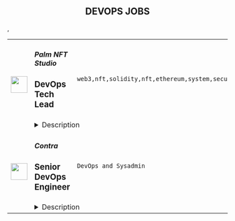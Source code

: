 <div align="center"><h2>DEVOPS JOBS</h2></div><table><tr>
                <td width="100" height="100" rowspan="2">
                    <img src="https://remoteok.com/assets/img/jobs/ff042493662371d082db27bfff59feac1677223010.peg" width="38px" height="auto">
                </td>
                <td width="300">
                    <h5>Palm NFT Studio</h5>
                    <h3>DevOps Tech Lead</h3>
                </td>
                <td width="300">
                    <code>web3,nft,solidity,nft,ethereum,system,security,music,gaming,founder,cto,ceo,technical,support,software,testing,code,manager,devops,cloud,strategy,lead,senior,operational,reliability,engineer,engineering</code>
                </td>
                <td width="200">
                <text>3 days ago</text>
                </td>
                <td width="100" rowspan="2">
                <a href="https://remoteOK.com/remote-jobs/remote-devops-tech-lead-palm-nft-studio-199368" align="right" target="_blank">Apply</a>
                </td>
            </tr>
            <tr>
                <td colspan="3">
                <details><summary>Description</summary>
                <p>Full-Time, Remote, Time Zones Preferred EST</p>
<h1><span style="font-weight:400;">Mission</span></h1>
<p><span style="font-weight:400;">In partnership with major IP rights holders, brands, and artists, our goal is to build a more open, inclusive, creative, and sustainable economy in web3.</span></p>
<h1><span style="font-weight:400;">Benefits </span></h1>
<p><strong>Remote First: </strong><span style="font-weight:400;">Youâll be part of a globally distributed team!</span></p>
<p><strong>Equity:  </strong><span style="font-weight:400;">We want everyone to have an equity stake in the success of Palm NFT Studio.</span></p>
<p><strong>Flexible work schedule: </strong><span style="font-weight:400;">Working remotely with a globally distributed team allows you to work asynchronously and create a flexible work schedule.</span></p>
<p><strong>Competitive Benefits: </strong><span style="font-weight:400;">We offer a</span><span style="font-weight:400;"> competitive benefits package that includes Health, Dental, Vision, Life Insurance, and EAP; as well as a 401k retirement program for US employees.</span></p>
<p><strong>Unlimited vacation/holidays: </strong><span style="font-weight:400;">We value work life balance and encourage employees to take time to reset and recharge. We also encourage you to have no meetings on Fridays to make time for deep work.</span></p>
<h1><span style="font-weight:400;">About Palm NFT Studio</span></h1>
<p><span style="font-weight:400;">Palm NFT Studio empowers artists, brands, and fans to build deep vertical communities on-chain: redefining digital experiences through NFTs. To date, Palm NFT Studio has built "The Currency" with Damien Hirst and HENI and delivered innovative NFT experiences for Universal Music Group, Warner Bros., and DC, including the brandâs primary and secondary marketplace. </span></p>
<p><span style="font-weight:400;">Palm NFT Studio is led by co-founder and CEO Dan Heyman, former General Manager of protocols at ConsenSys. Investors include Microsoftâs venture fund M12,Griffin Gaming Partners, RRE, Third Kind Venture Capital, Sfermion, the LAO, Warner Bros., and SK Inc., among others. The founding team includes ConsenSys founder and Ethereum co-founder Joseph Lubin; film producer and owner of Heyday Films, David Heyman; and founder of the world-class art house HENI Group, Joe Hage. </span></p>
<p><span style="font-weight:400;">Learn more: </span><a href="http://palmnftstudio.com" rel="noopener noreferrer nofollow"><span style="font-weight:400;">palmnftstudio.com</span></a><span style="font-weight:400;">; Discord: </span><a href="https://discord.com/invite/3Jn7vSHXbZ" rel="noopener noreferrer nofollow"><span style="font-weight:400;">Palm NFT Community</span></a><span style="font-weight:400;">; Twitter: </span><a href="https://twitter.com/PalmNft" rel="noopener noreferrer nofollow"><span style="font-weight:400;">@PalmNft</span></a></p>
<h1><span style="font-weight:400;">About the Palm Network</span></h1>
<p><span style="font-weight:400;">Palm NFT Studio is one of the contributors to the Palm network. The Palm network is an Ethereum-compatible sidechain, built to serve as the foundation of a new scalable and sustainable ecosystem for NFTs. It is designed by, and for, Ethereum developers and features low gas costs and fast transaction finality. The Palm network uses the IBFT-2 consensus mechanism, a rotating Proof of Authority consensus method, in lieu of Proof of Work. This substantially reduces the computing power required and allows the Palm network to be 99% more energy-efficient than Proof of Work systems. To date, more than </span><span style="font-weight:400;">3.5</span><span style="font-weight:400;"> million NFTs have been minted on the Palm network. There are currently 1.1 million wallet addresses, over 4 million NFTs, and more than 5 million transactions.</span></p>
<h1><span style="font-weight:400;">About the role</span></h1>
<p><span style="font-weight:400;">As our DevOps Tech Lead you will be leading the DevOps team, which maintains our platform that runs all of our services. Your job will be to ensure it's secure, scalable, maintainable, well documented and cost-efficient. Alongside this core responsibility, the DevOps team also partners closely with our tech and product teams. This means providing support with pipelines, infrastructure as code, performance troubleshooting, and defining best practices.</span></p>
<p><span style="font-weight:400;">You will work closely with our tech teams and CTO to help meet the day to day business needs at Palm NFT Studios, primarily by delivering development, security and cost improvements through the intelligent application of DevOps principles.</span></p>
<h1><span style="font-weight:400;">Responsibilities</span></h1>
<ul>
<li style="font-weight:400;"><span style="font-weight:400;">Improvement, maintenance and quality of infrastructure and development pipelines.</span></li>
<li style="font-weight:400;"><span style="font-weight:400;">Contribute significantly in the transition towards increasingly microservice based architecture.</span></li>
<li style="font-weight:400;"><span style="font-weight:400;">Coach others in solid DevOps principles.</span></li>
<li style="font-weight:400;"><span style="font-weight:400;">Maintain a working knowledge of the product codebase and contribute changes where required.</span></li>
<li style="font-weight:400;"><span style="font-weight:400;">Understand the platform technical and business roadmap and ensure that all initiatives are aligned with the roadmap</span></li>
<li style="font-weight:400;"><span style="font-weight:400;">Design and develop technical solutions of new software development and enhancement efforts.</span></li>
<li style="font-weight:400;"><span style="font-weight:400;">Coordinate coding and unit testing phases of system development and facilitate Code Reviews</span></li>
<li style="font-weight:400;"><span style="font-weight:400;">Approves domain solutions and executes changes in line with the implementation plan.</span></li>
<li style="font-weight:400;"><span style="font-weight:400;">Liaises with Senior Leadership on project, operational, and strategy risks and opportunities, along with corrective action plans when required.</span></li>
<li style="font-weight:400;"><span style="font-weight:400;">Manages delivery on all project and operational commitments, including quality and timeliness metrics.</span></li>
<li style="font-weight:400;"><span style="font-weight:400;">Coaches, mentors and delegates work with lower level professionals.</span></li>
<li style="font-weight:400;"><span style="font-weight:400;">Administration of CI Tools (Gitlab, Jenkins, Artifactory, SonarQube)  </span></li>
<li style="font-weight:400;"><span style="font-weight:400;">Build/Enhance new capabilities and features to expand CI/CD tools offerings </span></li>
<li style="font-weight:400;"><span style="font-weight:400;">Ensure availability of the CI products </span></li>
<li style="font-weight:400;"><span style="font-weight:400;">Continuously monitor, maintain and optimize performance of CI Tools </span></li>
<li style="font-weight:400;"><span style="font-weight:400;">Work closely with vendors in addressing any major upgrades, plug-ins and critical tickets </span></li>
<li style="font-weight:400;"><span style="font-weight:400;">Work with global teams across the organization to troubleshoot critical CI tools related issues </span></li>
<li style="font-weight:400;"><span style="font-weight:400;">Stay current with relevant emerging technologies, assess application to DevSecOps Support challenges or opportunities determining business benefit and impact. </span></li>
</ul>
<h1><span style="font-weight:400;">Requirements</span></h1>
<ul>
<li style="font-weight:400;"><span style="font-weight:400;">5+ years of experience as a DevOps Engineer with a strong knowledge of CI/CD automation</span></li>
<li style="font-weight:400;"><span style="font-weight:400;">Good knowledge of Cloud based services with AWS and/or Azure - able to compare and make recommendations</span></li>
<li style="font-weight:400;"><span style="font-weight:400;">Previous experience leading a team</span></li>
<li style="font-weight:400;"><span style="font-weight:400;">Experience with infrastructure as code tools and Terraform knowledge</span></li>
<li style="font-weight:400;"><span style="font-weight:400;">Running production workloads on hosted Kubernetes clusters (e.g. EKS)</span></li>
<li style="font-weight:400;"><span style="font-weight:400;">Experience of CI/CD pipeline administration and best practices for deploying to production</span></li>
<li style="font-weight:400;"><span style="font-weight:400;">Understanding of reliability engineering for cloud based workloads - observability tooling and solid fundamentals with regards to systems performance and troubleshooting</span></li>
<li style="font-weight:400;"><span style="font-weight:400;">5 or more years of working experience with Industry standard DevSecOps CI/CD Tools including: source code repository management, CI pipeline configuration, and/or binary repository management. </span></li>
<li style="font-weight:400;"><span style="font-weight:400;">5 or more years of Development experience using either of the development platform (Java, Python, .NET, JS) </span></li>
<li style="font-weight:400;"><span style="font-weight:400;">2 or more years of container experience </span></li>
<li style="font-weight:400;">
<span style="font-weight:400;">Hands on knowledge on following tools. </span><span style="font-weight:400;"><br></span><span style="font-weight:400;">Groovy (must) </span><span style="font-weight:400;"><br></span><span style="font-weight:400;">Gitlab (must) </span><span style="font-weight:400;"><br></span><span style="font-weight:400;">Jenkins or equivalent CI Tool (must) </span><span style="font-weight:400;"><br></span><span style="font-weight:400;">Artifactory (must) </span><span style="font-weight:400;"><br></span><span style="font-weight:400;">Docker (must) </span>
</li>
</ul>
<h1><span style="font-weight:400;">Bonus Points</span></h1>
<ul>
<li style="font-weight:400;"><span style="font-weight:400;">Start-up experience</span></li>
<li style="font-weight:400;"><span style="font-weight:400;">Blockchain / smart contract development: Solidity / Ethereum, Web3.js or Ethers.js libraries</span></li>
<li style="font-weight:400;"><span style="font-weight:400;">NFT market experience</span></li>
<li style="font-weight:400;"><span style="font-weight:400;">ERC standards knowledge</span></li>
<li style="font-weight:400;"><span style="font-weight:400;">Passionate about automation</span></li>
<li style="font-weight:400;"><span style="font-weight:400;">Experience in Domain Driven Design</span></li>
</ul>
<h1><span style="font-weight:400;">How to apply</span></h1>
<p><span style="font-weight:400;">Does this position sound like a good fit? Please apply!</span></p>
<p><span style="font-weight:400;">If you have any issues submitting your application, please reach out to us at careers@palm.io.</span></p>
<p><em><span style="font-weight:400;">Palm NFT Studio is an equal opportunity employer. We encourage people from all backgrounds to apply. We are committed to ensuring that our organization is made available and accessible to everyone. All employment decisions are made without regard to race, color, national origin, ancestry, sex, gender, gender identity or expression, sexual orientation, age, genetic information, religion, disability, medical condition, pregnancy, marital status, family status, veteran status, or any other characteristic protected by law.</span></em></p><br/><br/>Please mention the word **SKILL** and tag RNDQuMjAzLjU1LjE0 when applying to show you read the job post completely (#RNDQuMjAzLjU1LjE0). This is a beta feature to avoid spam applicants. Companies can search these words to find applicants that read this and see they're human.
                </details>
                </td>
            </tr>,<tr>
                <td width="100" height="100" rowspan="2">
                    <img src="https://weworkremotely.com/assets/IsotypeV2-1ebe3dd57673f3e8d02b7490bc0faaef55d6a95d3a4aaf17298bd3ed503ae7fe.svg" width="38px" height="auto">
                </td>
                <td width="300">
                    <h5>Contra</h5>
                    <h3> Senior DevOps Engineer</h3>
                </td>
                <td width="300">
                    <code>DevOps and Sysadmin</code>
                </td>
                <td width="200">
                <text>12 days ago</text>
                </td>
                <td width="100" rowspan="2">
                <a href="https://weworkremotely.com/remote-jobs/contra-senior-devops-engineer-1" align="right" target="_blank">Apply</a>
                </td>
            </tr>
            <tr>
                <td colspan="3">
                <details><summary>Description</summary>
                

<p>
  <strong>Headquarters:</strong> San Francisco, CA
    <br /><strong>URL:</strong> <a href="http://bit.ly/3kLhMdk">http://bit.ly/3kLhMdk</a>
</p>

<div>We're looking for a <strong>Senior DevOps Engineer</strong> to join our engineering team and help us build the best platform for independents &amp; clients. As a DevOps engineer, you are an integral member of our engineering organization. You'll not only help scale our infrastructure and CI/CD pipelines, but also have the chance to shape our technological choices and processes for ensuring the growth, stability and success of the Contra platform. This is a major role at a rapidly expanding startup, working with a team of highly accomplished yet humble people who are passionate about our company's mission. ✨</div><div>
<strong><br>How you’ll add value at Contra:<br></strong><br>
</div><ul>
<li>Expert knowledge in a wide variety of DevOps technologies &amp; best practices</li>
<li>Knowledge and experience leveraging Google Cloud Platform natively and with complimentary tech</li>
<li>Excellent communication and documentation skills</li>
<li>Collaboration with the rest of the team through regular communication, information sharing and mentorship</li>
</ul><div>
<strong><br>You’ll be successful here if you own:<br></strong><br>
</div><ul>
<li>Designing, engineering and maintaining solutions for a highly resilient, scalable and fault-tolerant infrastructure</li>
<li>Improving &amp; scaling CI/CD pipelines</li>
<li>Developing, maintaining and improving monitoring, alerting and reporting tools</li>
<li>Providing on-going operational support</li>
<li>Identifying and improving the developer experience</li>
<li>We expect you to be self-sufficient and take the initiative to drive the company forward. We are looking for individuals who are highly energetic, capable and ambitious, and who are eager to expand their knowledge and show how their contributions help achieve business objectives.</li>
</ul><div>
<strong><br>Our stack:<br></strong><br>
</div><ul>
<li>ArgoCD</li>
<li>AlloyDB / PostgreSQL</li>
<li>Github Actions</li>
<li>Google Cloud Platform</li>
<li>Fluentbit</li>
<li>Kubernetes, Helm &amp; Docker</li>
<li><a href="http://node.js/">Node.js</a></li>
<li>Meillisearch</li>
<li>OpsGenie</li>
<li>Redis</li>
<li>Temporal</li>
<li>Traefik</li>
<li>Turbo repo</li>
<li>TypeScript</li>
</ul><div>
<strong><br>How Contra can add value for you:<br></strong><br>
</div><ul>
<li>Remote-only culture</li>
<li>Excellent health coverage</li>
<li>Competitive salary + equity</li>
<li>Generous vacation policy + paid holidays off</li>
<li>Flexible parental leave</li>
<li>No meetings on Tuesdays &amp; Wednesdays</li>
</ul><div>
<strong><br>Our interview process:<br></strong><br>
</div><ul>
<li>Intro Call (15-30 minutes)</li>
<li>Interview #1 In Depth Technical Discussion Chat with Hiring Manager (45 minutes)</li>
<li>Interview #2 Culture Interview (30 minutes) </li>
<li>Interview #3 Founder Interview (30 minutes) </li>
</ul>

<p><strong>To apply:</strong> <a href="https://weworkremotely.com/remote-jobs/contra-senior-devops-engineer-1">https://weworkremotely.com/remote-jobs/contra-senior-devops-engineer-1</a></p>

                </details>
                </td>
            </tr></table>